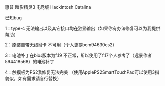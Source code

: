 惠普 暗影精灵3 电竞版    Hackintosh  Catalina 

已知bug 

1：type-c 无法输出以及其它接口均在独显输出（如果你有办法修复可以为我提供帮助）

2：原装自带无线网卡 不可用（个人更换bcm94630cs2）

3：电池补丁在bios版本为f.19 不正常，所以使用了f.17个人参考了（远景作者594418568）的电池补丁

4：触摸板为PS2我修复无法完美 （使用ApplePS2SmartTouchPad可以使用3指貌似，如有需求请自行替换）

